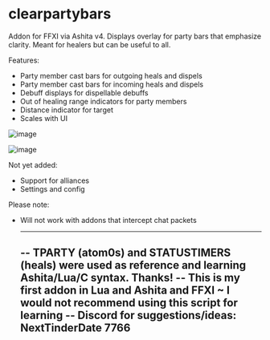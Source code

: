 # clearpartybars
Addon for FFXI via Ashita v4. Displays overlay for party bars that emphasize clarity. Meant for healers but can be useful to all.

Features:
- Party member cast bars for outgoing heals and dispels
- Party member cast bars for incoming heals and dispels
- Debuff displays for dispellable debuffs
- Out of healing range indicators for party members
- Distance indicator for target
- Scales with UI

![image](https://user-images.githubusercontent.com/122183960/211175114-61888bf9-a9fa-4e59-902e-ce743c794345.png)

![image](https://user-images.githubusercontent.com/122183960/211175153-15de2b3e-1805-4bd7-8d53-8b64a6c4db2a.png)

Not yet added:
- Support for alliances
- Settings and config

Please note:
- Will not work with addons that intercept chat packets



	----------------
	-- TPARTY (atom0s) and STATUSTIMERS (heals) were used as reference and learning Ashita/Lua/C syntax. Thanks!
	-- This is my first addon in Lua and Ashita and FFXI ~ I would not recommend using this script for learning
	-- Discord for suggestions/ideas: NextTinderDate 7766
	----------------
